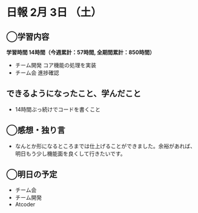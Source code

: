 # 日報  2月 3日 （土）

## ◯学習内容

**学習時間  14時間（今週累計：57時間, 全期間累計：850時間）**

- チーム開発 コア機能の処理を実装
- チーム会 進捗確認

## できるようになったこと、学んだこと

- 14時間ぶっ続けでコードを書くこと

## ◯感想・独り言

- なんとか形になるところまでは仕上げることができました。余裕があれば、明日もう少し機能面を良くして行きたいです。

## ◯明日の予定

- チーム会
- チーム開発
- Atcoder

